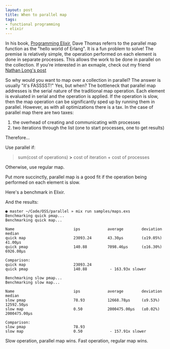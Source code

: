 ```yaml
---
layout: post
title: When to parallel map
tags:
- functional programming
- elixir
---
```


In his book, [Programming Elixir][prog-ex], Dave Thomas referrs to the parallel map function as the "hello world of Erlang".
It is a fun problem to solve!
The premise is relatively simple, the operation performed on each element is done in separate processes.
This allows the work to be done in parallel on the collection.
If you're interested in an exmaple, check out my friend [Nathan Long's post][nl-pmap]

So why would you want to map over a collection in parallel?
The answer is usually "it's FASSSST!"
Yes, but when?
The bottleneck that parallel map addresses is the serial nature of the traditional map operation.
Each element is evaluated in serial and the operation is applied.
If the operation is slow, then the map operation can be significantly sped up by running them in parallel.
However, as with all optimizations there is a tax.
In the case of parallel map there are two taxes:

1. the overhead of creating and communicating with processes
1. two iterations through the list (one to start processes, one to get results)

Therefore...

Use parallel if:
> sum(cost of operations) **>** cost of iteration + cost of processes

Otherwise, use regular map.

Put more succinctly, parallel map is a good fit if the operation being performed on each element is slow.

Here's a benchmark in Elixir.

<script src="http://gist-it.appspot.com/http://github.com/iamvery/elixir-parallel-mapping/blob/master/samples/maps.exs"></script>

And the results:

```
● master ~/Code/OSS/parallel » mix run samples/maps.exs
Benchmarking quick pmap...
Benchmarking quick map...

Name                          ips            average        deviation      median
quick map                     23093.24       43.30μs        (±19.05%)      41.00μs
quick pmap                    140.88         7098.46μs      (±16.30%)      6926.00μs

Comparison:
quick map                     23093.24
quick pmap                    140.88          - 163.93x slower

Benchmarking slow pmap...
Benchmarking slow map...

Name                          ips            average        deviation      median
slow pmap                     78.93          12668.78μs     (±9.53%)       12592.50μs
slow map                      0.50           2000475.00μs   (±0.02%)       2000475.00μs

Comparison:
slow pmap                     78.93
slow map                      0.50            - 157.91x slower
```

Slow operation, parallel map wins. Fast operation, regular map wins.


[prog-ex]: https://pragprog.com/book/elixir/programming-elixir
[nl-pmap]: http://nathanmlong.com/2014/07/pmap-in-elixir/
